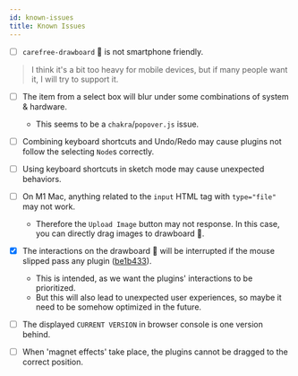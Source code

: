```yaml
---
id: known-issues
title: Known Issues
---
```


- [ ] `carefree-drawboard` 🎨 is not smartphone friendly.

> I think it's a bit too heavy for mobile devices, but if many people want it, I will try to support it.

- [ ] The item from a select box will blur under some combinations of system & hardware.

    * This seems to be a `chakra`/`popover.js` issue.

- [ ] Combining keyboard shortcuts and Undo/Redo may cause plugins not follow the selecting `Node`s correctly.
- [ ] Using keyboard shortcuts in sketch mode may cause unexpected behaviors.
- [ ] On M1 Mac, anything related to the `input` HTML tag with `type="file"` may not work.

    * Therefore the `Upload Image` button may not response. In this case, you can directly drag images to drawboard 🎨.

- [x] The interactions on the drawboard 🎨 will be interrupted if the mouse slipped pass any plugin ([be1b433](https://github.com/carefree0910/carefree-drawboard/commit/be1b43389e5db24b1ade3d973c45b24a3d944d30)).

    * This is intended, as we want the plugins' interactions to be prioritized.
    * But this will also lead to unexpected user experiences, so maybe it need to be somehow optimized in the future.

- [ ] The displayed `CURRENT VERSION` in browser console is one version behind.
- [ ] When 'magnet effects' take place, the plugins cannot be dragged to the correct position.
